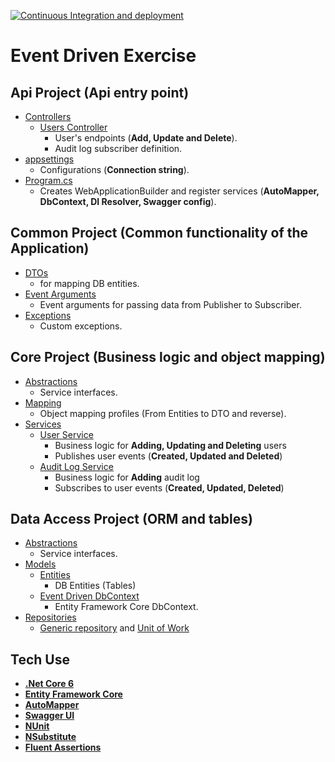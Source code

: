 [![Continuous Integration and deployment](https://github.com/McebisiMK/EventDrivenExercise/actions/workflows/pipeline.yml/badge.svg)](https://github.com/McebisiMK/EventDrivenExercise/actions/workflows/pipeline.yml)
# Event Driven Exercise

Api Project (Api entry point)
-
- [Controllers](https://github.com/McebisiMK/EventDrivenExercise/tree/main/EventDrivenExercise.Api/Controllers)
	- [Users Controller](https://github.com/McebisiMK/EventDrivenExercise/blob/main/EventDrivenExercise.Api/Controllers/UsersController.cs)
		- User's endpoints (**Add, Update and Delete**).
		- Audit log subscriber definition.
- [appsettings](https://github.com/McebisiMK/EventDrivenExercise/blob/main/EventDrivenExercise.Api/appsettings.json)
	- Configurations (**Connection string**).
- [Program.cs](https://github.com/McebisiMK/EventDrivenExercise/blob/main/EventDrivenExercise.Api/Program.cs)
	- Creates WebApplicationBuilder and register services (**AutoMapper, DbContext, DI Resolver, Swagger config**).
	
Common Project (Common functionality of the Application)
-
- [DTOs](https://github.com/McebisiMK/EventDrivenExercise/tree/main/EventDrivenExercise.Common/DTOs)
	-  for mapping DB entities.
- [Event Arguments](https://github.com/McebisiMK/EventDrivenExercise/tree/main/EventDrivenExercise.Common/EventArgurments)
	- Event arguments for passing data from Publisher to Subscriber.
- [Exceptions](https://github.com/McebisiMK/EventDrivenExercise/tree/main/EventDrivenExercise.Common/Exceptions)
	- Custom exceptions.

Core Project (Business logic and object mapping)
-
- [Abstractions](https://github.com/McebisiMK/EventDrivenExercise/tree/main/EventDrivenExercise.Core/Abstractions)
	- Service interfaces.
- [Mapping](https://github.com/McebisiMK/EventDrivenExercise/tree/main/EventDrivenExercise.Core/Mapping)
	- Object mapping profiles (From Entities to DTO and reverse).
- [Services](https://github.com/McebisiMK/EventDrivenExercise/tree/main/EventDrivenExercise.Core/Services)
	- [User Service](https://github.com/McebisiMK/EventDrivenExercise/blob/main/EventDrivenExercise.Core/Services/UserService.cs)
		- Business logic for **Adding, Updating and Deleting** users
		- Publishes user events (**Created, Updated and Deleted**)
	- [Audit Log Service](https://github.com/McebisiMK/EventDrivenExercise/blob/main/EventDrivenExercise.Core/Services/UserAuditLogService.cs)
		- Business logic for **Adding** audit log
		- Subscribes to user events (**Created, Updated, Deleted**)

Data Access Project (ORM and tables)
-
- [Abstractions](https://github.com/McebisiMK/EventDrivenExercise/tree/main/EventDrivenExercise.Data/Abstractions)
    -   Service interfaces.
 - [Models](https://github.com/McebisiMK/EventDrivenExercise/tree/main/EventDrivenExercise.Data/Models)
	 - [Entities](https://github.com/McebisiMK/EventDrivenExercise/tree/main/EventDrivenExercise.Data/Models/Entities)
		 - DB Entities (Tables)
	 - [Event Driven DbContext](https://github.com/McebisiMK/EventDrivenExercise/blob/main/EventDrivenExercise.Data/Models/EventDrivenDbContext.cs)
		 - Entity Framework Core DbContext.
 - [Repositories](https://github.com/McebisiMK/EventDrivenExercise/tree/main/EventDrivenExercise.Data/Repositories)
	 - [Generic repository](https://github.com/McebisiMK/EventDrivenExercise/blob/main/EventDrivenExercise.Data/Repositories/Repository.cs) and [Unit of Work](https://github.com/McebisiMK/EventDrivenExercise/blob/main/EventDrivenExercise.Data/Repositories/UnitOfWork.cs)

Tech Use
-
- **[.Net Core 6](https://docs.microsoft.com/en-us/aspnet/core/release-notes/aspnetcore-6.0?view=aspnetcore-6.0)**
- **[Entity Framework Core](https://www.entityframeworktutorial.net/efcore/entity-framework-core.aspx)**
- **[AutoMapper](https://docs.automapper.org/en/stable/Getting-started.html)**
- **[Swagger UI](https://swagger.io/tools/swagger-ui/)**
- **[NUnit](https://nunit.org/)**
- **[NSubstitute](https://nsubstitute.github.io/help/getting-started/)**
- **[Fluent Assertions](https://fluentassertions.com/introduction)**